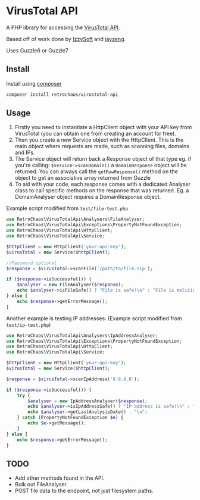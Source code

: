 # VirusTotal API

A PHP library for accessing the [VirusTotal API](https://docs.virustotal.com/reference/overview).

Based off of work done by [IzzySoft](https://github.com/IzzySoft/virustotal/) and [jayzeng](https://github.com/jayzeng/virustotal_apiwrapper/).

Uses Guzzle6 or Guzzle7

## Install

Install using [composer](https://getcomposer.org/)

```sh
composer install retrochaos/virustotal-api
```

## Usage

1. Firstly you need to instantiate a HttpClient object with your API key from VirusTotal (you can obtain one from creating an account for free).
2. Then you create a new Service object with the HttpClient. This is the main object where requests are made, such as scanning files, domains and IPs.
3. The Service object will return back a Response object of that type eg. if you're calling: ```$service->scanDomain()``` a ```DomainResponse``` object will be returned. You can always call the ```getRawResponse()``` method on the object to get an associative array returned from Guzzle
4. To aid with your code, each response comes with a dedicated Analyser class to call specific methods on the response that was returned. Eg. a DomainAnalyser object requires a DomainResponse object.

Example script modified from ```test/file-test.php```

```php
use RetroChaos\VirusTotalApi\Analysers\FileAnalyser;
use RetroChaos\VirusTotalApi\Exceptions\PropertyNotFoundException;
use RetroChaos\VirusTotalApi\HttpClient;
use RetroChaos\VirusTotalApi\Service;

$httpClient = new HttpClient('your-api-key');
$virusTotal = new Service($httpClient);

//Password optional
$response = $virusTotal->scanFile('/path/to/file.zip');

if ($response->isSuccessful()) {
	$analyser = new FileAnalyser($response);
	echo $analyser->isFileSafe() ? "File is safe!\n" : "File is malicious!\n";
} else {
	echo $response->getErrorMessage();
}
```

Another example is testing IP addresses:
(Example script modified from ```test/ip-test.php```)

```php
use RetroChaos\VirusTotalApi\Analysers\IpAddressAnalyser;
use RetroChaos\VirusTotalApi\Exceptions\PropertyNotFoundException;
use RetroChaos\VirusTotalApi\HttpClient;
use RetroChaos\VirusTotalApi\Service;

$httpClient = new HttpClient('your-api-key');
$virusTotal = new Service($httpClient);

$response = $virusTotal->scanIpAddress('8.8.8.8');

if ($response->isSuccessful()) {
	try {
		$analyser = new IpAddressAnalyser($response);
		echo $analyser->isIpAddressSafe() ? "IP address is safe!\n" : "IP address is malicious!\n";
		echo $analyser->getLastAnalysisDate() . "\n";
	} catch (PropertyNotFoundException $e) {
		echo $e->getMessage();
	}
} else {
	echo $response->getErrorMessage();
}
```

## TODO

- Add other methods found in the API.
- Bulk out FileAnalyser.
- POST file data to the endpoint, not just filesystem paths.
